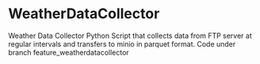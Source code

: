# WeatherDataCollector
Weather Data Collector Python Script that collects data from FTP server at regular intervals and transfers to minio in parquet format.
Code under branch feature_weatherdatacollector
